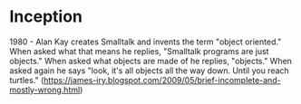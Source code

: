 # Inception
1980 - Alan Kay creates Smalltalk and invents the term "object oriented." When asked what that means he replies, "Smalltalk programs are just objects." When asked what objects are made of he replies, "objects." When asked again he says "look, it's all objects all the way down. Until you reach turtles."
(https://james-iry.blogspot.com/2009/05/brief-incomplete-and-mostly-wrong.html)
